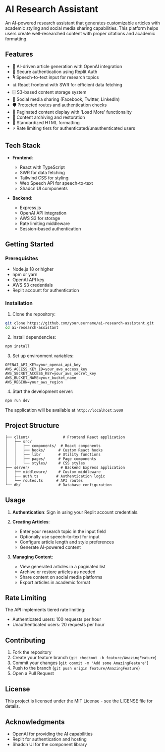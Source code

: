 # AI Research Assistant

An AI-powered research assistant that generates customizable articles with academic styling and social media sharing capabilities. This platform helps users create well-researched content with proper citations and academic formatting.

## Features

- 🤖 AI-driven article generation with OpenAI integration
- 🔐 Secure authentication using Replit Auth
- 🎙️ Speech-to-text input for research topics
- 📊 React frontend with SWR for efficient data fetching
- 🗄️ S3-based content storage system
- 🔄 Social media sharing (Facebook, Twitter, LinkedIn)
- 🛡️ Protected routes and authentication checks
- 📄 Paginated content display with 'Load More' functionality
- 🔄 Content archiving and restoration
- 📝 Standardized HTML formatting
- ⚡ Rate limiting tiers for authenticated/unauthenticated users

## Tech Stack

- **Frontend**:
  - React with TypeScript
  - SWR for data fetching
  - Tailwind CSS for styling
  - Web Speech API for speech-to-text
  - Shadcn UI components

- **Backend**:
  - Express.js
  - OpenAI API integration
  - AWS S3 for storage
  - Rate limiting middleware
  - Session-based authentication

## Getting Started

### Prerequisites

- Node.js 18 or higher
- npm or yarn
- OpenAI API key
- AWS S3 credentials
- Replit account for authentication

### Installation

1. Clone the repository:
```bash
git clone https://github.com/yourusername/ai-research-assistant.git
cd ai-research-assistant
```

2. Install dependencies:
```bash
npm install
```

3. Set up environment variables:
```env
OPENAI_API_KEY=your_openai_api_key
AWS_ACCESS_KEY_ID=your_aws_access_key
AWS_SECRET_ACCESS_KEY=your_aws_secret_key
AWS_BUCKET_NAME=your_bucket_name
AWS_REGION=your_aws_region
```

4. Start the development server:
```bash
npm run dev
```

The application will be available at `http://localhost:5000`

## Project Structure

```
├── client/               # Frontend React application
│   ├── src/
│   │   ├── components/  # React components
│   │   ├── hooks/      # Custom React hooks
│   │   ├── lib/        # Utility functions
│   │   ├── pages/      # Page components
│   │   └── styles/     # CSS styles
├── server/              # Backend Express application
│   ├── middleware/     # Custom middleware
│   ├── auth.ts        # Authentication logic
│   └── routes.ts      # API routes
└── db/                 # Database configuration
```

## Usage

1. **Authentication**: Sign in using your Replit account credentials.

2. **Creating Articles**:
   - Enter your research topic in the input field
   - Optionally use speech-to-text for input
   - Configure article length and style preferences
   - Generate AI-powered content

3. **Managing Content**:
   - View generated articles in a paginated list
   - Archive or restore articles as needed
   - Share content on social media platforms
   - Export articles in academic format

## Rate Limiting

The API implements tiered rate limiting:
- Authenticated users: 100 requests per hour
- Unauthenticated users: 20 requests per hour

## Contributing

1. Fork the repository
2. Create your feature branch (`git checkout -b feature/AmazingFeature`)
3. Commit your changes (`git commit -m 'Add some AmazingFeature'`)
4. Push to the branch (`git push origin feature/AmazingFeature`)
5. Open a Pull Request

## License

This project is licensed under the MIT License - see the LICENSE file for details.

## Acknowledgments

- OpenAI for providing the AI capabilities
- Replit for authentication and hosting
- Shadcn UI for the component library
